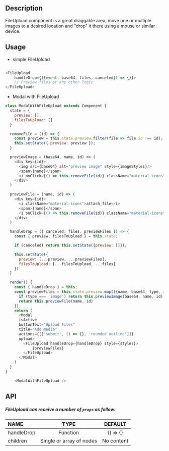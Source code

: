 
## Description

FileUpload component  is a great draggable area, move one or multiple images to a desired location and "drop" it there using a mouse or similar device.

## Usage

* simple FileUpload

```js

<FileUpload 
    handleDrop={({event, base64, files, canceled}) => {}}>
    // Preview files or any other logic
</FileUpload>

```

* Modal with FileUpload

```js
class ModalWithFileUpload extends Component {
  state = {
    preview: [],
    filesToUpload: []
  }

  removeFile = (id) => {
    const preview = this.state.preview.filter(file => file.id !== id);
    this.setState({ preview: preview });
  }

  previewImage = (base64, name, id) => (
    <div key={id}>
      <img src={base64} alt="preview image" style={imageStyles}/>
      <span>{name}</span>
      <i onClick={() => this.removeFile(id)} className="material-icons">clear</i>
    </div>
  )

  previewFile = (name, id) => (
    <div key={id}>
      <i className="material-icons">attach_file</i>
      <span>{name}</span>
      <i onClick={() => this.removeFile(id)} className="material-icons">clear</i>
    </div>
  )

  handleDrop = ({ canceled, files, previewFiles }) => {
    const { preview, filesToUpload } = this.state;

    if (canceled) return this.setState({preview: []});

    this.setState({
      preview: [...preview, ...previewFiles],
      filesToUpload: [...filesToUpload, ...files]
    })
  }

  render() {
    const { handleDrop } = this;
    const previewFiles = this.state.preview.map(({name, base64, type, id}) => {
      if (type === 'image') return this.previewImage(base64, name, id)
      return this.previewFile(name, id)
    });
    return (
      <Modal
      isActive
      buttonText="Upload Files"
      title="Add media"
      actions={[['submit', () => {}, 'rounded outline']]}
      upload>
        <FileUpload handleDrop={handleDrop} style={styles}>
            {previewFiles}
        </FileUpload>
      </Modal>
    )
  }
}

    <ModalWithFileUpload />
```

## API

##### FileUpload can receive a number of `props` as follow:

| NAME   | TYPE | DEFAULT | 
| :---  | :---:  | :---: | 
| handleDrop | Function | () => {} | 
| children | Single or array of nodes | No content |

